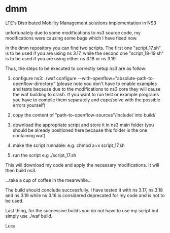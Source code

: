dmm
===

LTE's Distributed Mobility Management solutions implementation in NS3


unfortunately due to some modifications to ns3 source code, my modifications were causing some bugs which I have fixed now.

In the dmm repository you can find two scripts. The first one "script_17.sh" is to be used if you are using ns 3.17, while the second one "script_18-19.sh" is to be used if you are using either ns 3.18 or ns 3.19.

Thus, the steps to be executed to correctly setup ns3 are as follow:

1) configure ns3:
./waf configure --with-openflow="absolute-path-to-openflow-directory"
(please note you don't have to enable examples and tests because due to the modifications to ns3 core they will cause the waf building to crash. If you want to run test or example programs you have to compile them separately and cope/solve with the possible errors yourself)

2) copy the content of "path-to-openflow-sources"/include/ into build/

3) download the appropriate script and store it in ns3 main folder (you should be already positioned here because this folder is the one containing waf)

4) make the script runnable:
e.g. chmod a+x script_17.sh

5) run the script
e.g ./script_17.sh

This will download my code and apply the necessary modifications. It will then build ns3.

...take a cup of coffee in the meanwhile...

The build should conclude successfully. I have tested it with ns 3.17, ns 3.18 and ns 3.19 while ns 3.16 is considered deprecated for my code and is not to be used.

Last thing, for the successive builds you do not have to use my script but simply use ./waf build.

Luca
